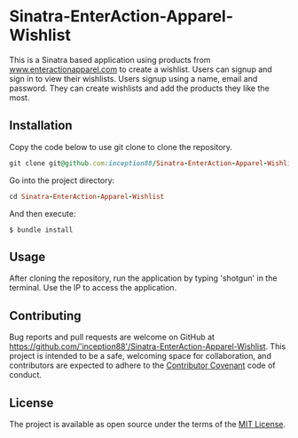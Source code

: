 # Sinatra-EnterAction-Apparel-Wishlist

This is a Sinatra based application using products from www.enteractionapparel.com to create a wishlist. Users can signup and sign in to view their wishlists. Users signup using a name, email and password. They can create wishlists and add the products they like the most.

## Installation

Copy the code below to use git clone to clone the repository.

```ruby
git clone git@github.com:inception88/Sinatra-EnterAction-Apparel-Wishlist.git
```

Go into the project directory:

```ruby
cd Sinatra-EnterAction-Apparel-Wishlist
```

And then execute:

    $ bundle install

## Usage

After cloning the repository, run the application by typing 'shotgun' in the terminal. Use the IP to access the application.

## Contributing

Bug reports and pull requests are welcome on GitHub at https://github.com/'inception88'/Sinatra-EnterAction-Apparel-Wishlist. This project is intended to be a safe, welcoming space for collaboration, and contributors are expected to adhere to the [Contributor Covenant](http://contributor-covenant.org) code of conduct.

## License

The project is available as open source under the terms of the [MIT License](https://opensource.org/licenses/MIT).
